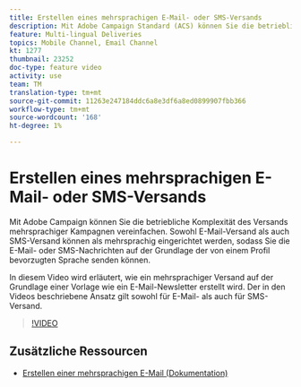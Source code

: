 ```yaml
---
title: Erstellen eines mehrsprachigen E-Mail- oder SMS-Versands
description: Mit Adobe Campaign Standard (ACS) können Sie die betriebliche Komplexität der Versendung mehrsprachiger Kampagnen vereinfachen. Sowohl E-Mail-Versand als auch SMS-Versand können als mehrsprachig eingerichtet werden, sodass Sie die E-Mail- oder SMS-Nachrichten auf der Grundlage der von einem Profil bevorzugten Sprache senden können. Der in den Videos beschriebene Ansatz gilt sowohl für E-Mail- als auch für SMS-Versand.
feature: Multi-lingual Deliveries
topics: Mobile Channel, Email Channel
kt: 1277
thumbnail: 23252
doc-type: feature video
activity: use
team: TM
translation-type: tm+mt
source-git-commit: 11263e247184ddc6a8e3df6a8ed0899907fbb366
workflow-type: tm+mt
source-wordcount: '168'
ht-degree: 1%

---
```



# Erstellen eines mehrsprachigen E-Mail- oder SMS-Versands

Mit Adobe Campaign können Sie die betriebliche Komplexität des Versands mehrsprachiger Kampagnen vereinfachen. Sowohl E-Mail-Versand als auch SMS-Versand können als mehrsprachig eingerichtet werden, sodass Sie die E-Mail- oder SMS-Nachrichten auf der Grundlage der von einem Profil bevorzugten Sprache senden können.

In diesem Video wird erläutert, wie ein mehrsprachiger Versand auf der Grundlage einer Vorlage wie ein E-Mail-Newsletter erstellt wird. Der in den Videos beschriebene Ansatz gilt sowohl für E-Mail- als auch für SMS-Versand.

>[!VIDEO](https://video.tv.adobe.com/v/23252?quality=12)

## Zusätzliche Ressourcen

* [Erstellen einer mehrsprachigen E-Mail (Dokumentation)](https://docs.adobe.com/content/help/en/campaign-standard/using/communication-channels/email-messages/creating-a-multilingual-email.html)
